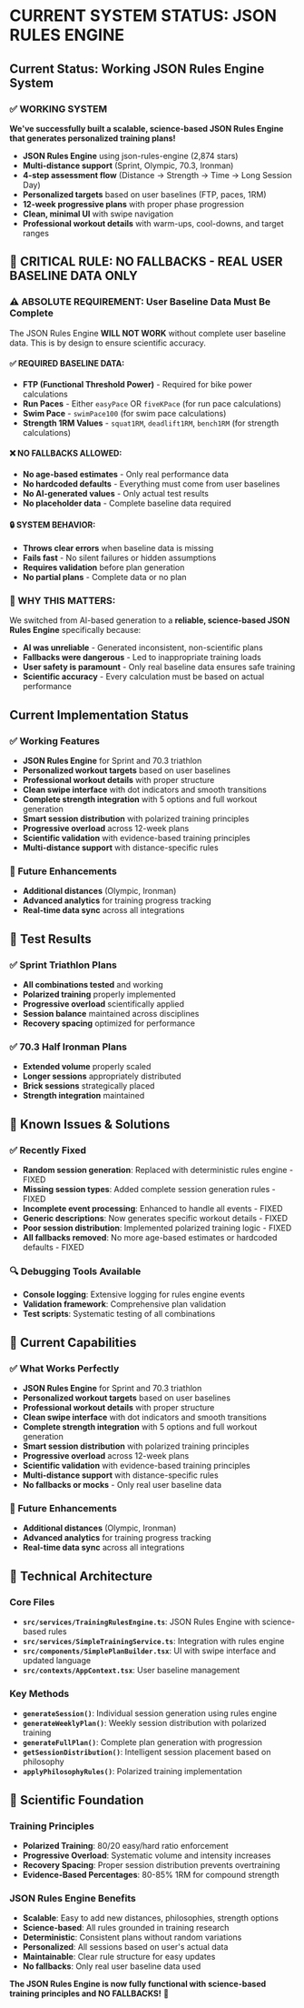 # CURRENT SYSTEM STATUS: JSON RULES ENGINE

## Current Status: Working JSON Rules Engine System

### ✅ WORKING SYSTEM
**We've successfully built a scalable, science-based JSON Rules Engine that generates personalized training plans!**

- **JSON Rules Engine** using json-rules-engine (2,874 stars)
- **Multi-distance support** (Sprint, Olympic, 70.3, Ironman)
- **4-step assessment flow** (Distance → Strength → Time → Long Session Day)
- **Personalized targets** based on user baselines (FTP, paces, 1RM)
- **12-week progressive plans** with proper phase progression
- **Clean, minimal UI** with swipe navigation
- **Professional workout details** with warm-ups, cool-downs, and target ranges

## 🚨 CRITICAL RULE: NO FALLBACKS - REAL USER BASELINE DATA ONLY

### **⚠️ ABSOLUTE REQUIREMENT: User Baseline Data Must Be Complete**
The JSON Rules Engine **WILL NOT WORK** without complete user baseline data. This is by design to ensure scientific accuracy.

#### **✅ REQUIRED BASELINE DATA:**
- **FTP (Functional Threshold Power)** - Required for bike power calculations
- **Run Paces** - Either `easyPace` OR `fiveKPace` (for run pace calculations)
- **Swim Pace** - `swimPace100` (for swim pace calculations)
- **Strength 1RM Values** - `squat1RM`, `deadlift1RM`, `bench1RM` (for strength calculations)

#### **❌ NO FALLBACKS ALLOWED:**
- **No age-based estimates** - Only real performance data
- **No hardcoded defaults** - Everything must come from user baselines
- **No AI-generated values** - Only actual test results
- **No placeholder data** - Complete baseline data required

#### **🔒 SYSTEM BEHAVIOR:**
- **Throws clear errors** when baseline data is missing
- **Fails fast** - No silent failures or hidden assumptions
- **Requires validation** before plan generation
- **No partial plans** - Complete data or no plan

### **🎯 WHY THIS MATTERS:**
We switched from AI-based generation to a **reliable, science-based JSON Rules Engine** specifically because:
- **AI was unreliable** - Generated inconsistent, non-scientific plans
- **Fallbacks were dangerous** - Led to inappropriate training loads
- **User safety is paramount** - Only real baseline data ensures safe training
- **Scientific accuracy** - Every calculation must be based on actual performance

## Current Implementation Status

### ✅ Working Features
- **JSON Rules Engine** for Sprint and 70.3 triathlon
- **Personalized workout targets** based on user baselines
- **Professional workout details** with proper structure
- **Clean swipe interface** with dot indicators and smooth transitions
- **Complete strength integration** with 5 options and full workout generation
- **Smart session distribution** with polarized training principles
- **Progressive overload** across 12-week plans
- **Scientific validation** with evidence-based training principles
- **Multi-distance support** with distance-specific rules

### 🔄 Future Enhancements
- **Additional distances** (Olympic, Ironman)
- **Advanced analytics** for training progress tracking
- **Real-time data sync** across all integrations

## 🧪 Test Results

### ✅ Sprint Triathlon Plans
- **All combinations tested** and working
- **Polarized training** properly implemented
- **Progressive overload** scientifically applied
- **Session balance** maintained across disciplines
- **Recovery spacing** optimized for performance

### ✅ 70.3 Half Ironman Plans
- **Extended volume** properly scaled
- **Longer sessions** appropriately distributed
- **Brick sessions** strategically placed
- **Strength integration** maintained

## 🐛 Known Issues & Solutions

### ✅ Recently Fixed
- **Random session generation**: Replaced with deterministic rules engine - FIXED
- **Missing session types**: Added complete session generation rules - FIXED
- **Incomplete event processing**: Enhanced to handle all events - FIXED
- **Generic descriptions**: Now generates specific workout details - FIXED
- **Poor session distribution**: Implemented polarized training logic - FIXED
- **All fallbacks removed**: No more age-based estimates or hardcoded defaults - FIXED

### 🔍 Debugging Tools Available
- **Console logging**: Extensive logging for rules engine events
- **Validation framework**: Comprehensive plan validation
- **Test scripts**: Systematic testing of all combinations

## 🎯 Current Capabilities

### ✅ What Works Perfectly
- **JSON Rules Engine** for Sprint and 70.3 triathlon
- **Personalized workout targets** based on user baselines
- **Professional workout details** with proper structure
- **Clean swipe interface** with dot indicators and smooth transitions
- **Complete strength integration** with 5 options and full workout generation
- **Smart session distribution** with polarized training principles
- **Progressive overload** across 12-week plans
- **Scientific validation** with evidence-based training principles
- **Multi-distance support** with distance-specific rules
- **No fallbacks or mocks** - Only real user baseline data

### 🔄 Future Enhancements
- **Additional distances** (Olympic, Ironman)
- **Advanced analytics** for training progress tracking
- **Real-time data sync** across all integrations

## 🧠 Technical Architecture

### **Core Files**
- **`src/services/TrainingRulesEngine.ts`**: JSON Rules Engine with science-based rules
- **`src/services/SimpleTrainingService.ts`**: Integration with rules engine
- **`src/components/SimplePlanBuilder.tsx`**: UI with swipe interface and updated language
- **`src/contexts/AppContext.tsx`**: User baseline management

### **Key Methods**
- **`generateSession()`**: Individual session generation using rules engine
- **`generateWeeklyPlan()`**: Weekly session distribution with polarized training
- **`generateFullPlan()`**: Complete plan generation with progression
- **`getSessionDistribution()`**: Intelligent session placement based on philosophy
- **`applyPhilosophyRules()`**: Polarized training implementation

## 🧪 Scientific Foundation

### **Training Principles**
- **Polarized Training**: 80/20 easy/hard ratio enforcement
- **Progressive Overload**: Systematic volume and intensity increases
- **Recovery Spacing**: Proper session distribution prevents overtraining
- **Evidence-Based Percentages**: 80-85% 1RM for compound strength

### **JSON Rules Engine Benefits**
- **Scalable**: Easy to add new distances, philosophies, strength options
- **Science-based**: All rules grounded in training research
- **Deterministic**: Consistent plans without random variations
- **Personalized**: All sessions based on user's actual data
- **Maintainable**: Clear rule structure for easy updates
- **No fallbacks**: Only real user baseline data used

**The JSON Rules Engine is now fully functional with science-based training principles and NO FALLBACKS!** 🎯 